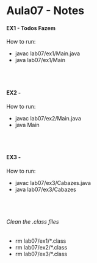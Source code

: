 # Aula07 - Notes


#### EX1 - Todos Fazem
How to run: 
- javac lab07/ex1/Main.java
- java lab07/ex1/Main
<br>
<br>

#### EX2 - 

How to run: 
- javac lab07/ex2/Main.java
- java Main
<br>
<br>


#### EX3 - 

How to run: 
- javac lab07/ex3/Cabazes.java
- java lab07/ex3/Cabazes
<br>
<br>

###### Clean the .class files 
-  rm lab07/ex1/*.class
-  rm lab07/ex2/*.class
-  rm lab07/ex3/*.class
